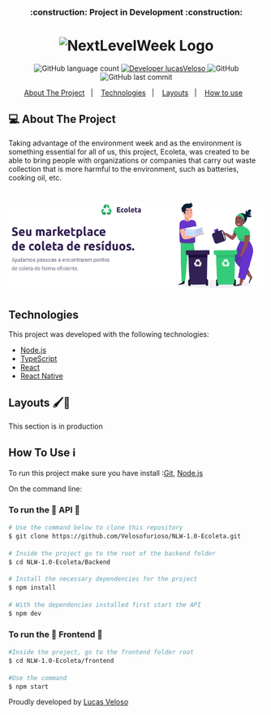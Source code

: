 <h3 align="center">:construction: Project in Development :construction:</h3>

<h1 align="center">
    <img alt="NextLevelWeek Logo" title="#NLWLogo" src=".github/nlwLogo.svg" width="200px" />
</h1>

<p align="center">

  <img alt="GitHub language count" src="https://img.shields.io/github/languages/count/Velosofurioso/NLW-1.0-Ecoleta?color=%236633CC">

  <a href="https://www.linkedin.com/in/veloso-lucas/">
    <img alt="Developer lucasVeloso" src="https://img.shields.io/badge/Developer-LucasVeloso-%23202024">
  </a>

  <img alt="GitHub" src="https://img.shields.io/github/license/Velosofurioso/NLW-1.0-Ecoleta?color=%2334CB79">

  <img alt="GitHub last commit" src="https://img.shields.io/github/last-commit/Velosofurioso/NLW-1.0-Ecoleta?color=%23322153">

</p>

<p align="center">
  <a href="#-About-The-Project">About The Project</a>&nbsp;&nbsp;&nbsp;|&nbsp;&nbsp;&nbsp;
  <a href="#Technologies">Technologies</a>&nbsp;&nbsp;&nbsp;|&nbsp;&nbsp;&nbsp;
  <a href="#-Layouts">Layouts</a>&nbsp;&nbsp;&nbsp;|&nbsp;&nbsp;&nbsp;
  <a href="#-How-To-Use">How to use</a>&nbsp;&nbsp;&nbsp;
</p>


## 💻 About The Project

  Taking advantage of the environment week and as the environment is something essential for all of us, this project, Ecoleta, was created to be able to bring
  people with organizations or companies that carry out waste collection that is more harmful to the environment, such as batteries, cooking oil, etc.

<h1 align="center">
    <img  src=".others/logo_ecolab.png"/>
</h1>


## Technologies

This project was developed with the following technologies:

- [Node.js][node]
- [TypeScript][ts]
- [React][react]
- [React Native][reactnative]

## Layouts 🖌️:construction:

This section is in production


## How To Use :information_source:

To run this project make sure you have install :[Git](https://git-scm.com), [Node.js][node]

On the command line:

### To run the :construction: API :construction:

```bash
# Use the command below to clone this repository
$ git clone https://github.com/Velosofurioso/NLW-1.0-Ecoleta.git

# Inside the project go to the root of the backend folder
$ cd NLW-1.0-Ecoleta/Backend

# Install the necessary dependencies for the project 
$ npm install

# With the dependencies installed first start the API
$ npm dev

```

### To run the :construction: Frontend :construction:

```bash
#Inside the project, go to the frontend folder root
$ cd NLW-1.0-Ecoleta/frontend

#Use the command
$ npm start

```

Proudly developed by [Lucas Veloso](https://www.linkedin.com/in/veloso-lucas/)

[node]: https://nodejs.org/
[ts]: https://www.typescriptlang.org/
[react]: https://reactjs.org
[reactnative]: https://facebook.github.io/react-native/

